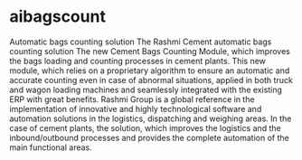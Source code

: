 # aibagscount
Automatic bags counting solution
The Rashmi Cement automatic bags counting solution
The new Cement Bags Counting Module, which improves the bags loading and counting processes in cement plants. This new module, which relies on a proprietary algorithm to ensure an automatic and accurate counting even in case of abnormal situations, applied in both truck and wagon loading machines and seamlessly integrated with the existing ERP with great benefits.
Rashmi Group is a global reference in the implementation of innovative and highly technological software and automation solutions in the logistics, dispatching and weighing areas. In the case of cement plants, the solution, which improves the logistics and the inbound/outbound processes and provides the complete automation of the main functional areas.
